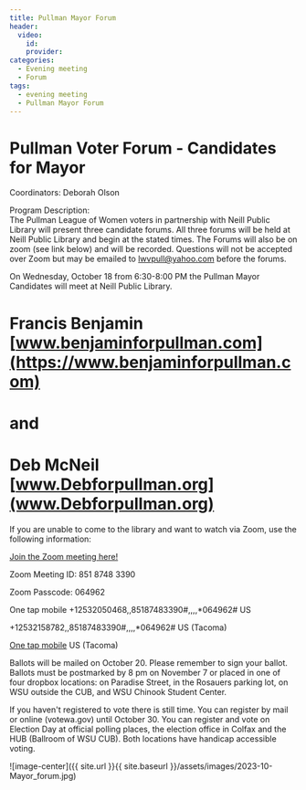 ```yaml
---
title: Pullman Mayor Forum
header:
  video:
    id:
    provider:
categories:
  - Evening meeting
  - Forum
tags:
  - evening meeting
  - Pullman Mayor Forum
---
```


#  Pullman Voter Forum - Candidates for Mayor

Coordinators: Deborah Olson

Program Description:  
The Pullman League of Women voters in partnership with Neill Public Library will present three candidate forums. All three forums will be held at Neill Public Library and begin at the stated times. The Forums will also be on zoom (see link below) and will be recorded. Questions will not be accepted over Zoom but may be emailed to [lwvpull@yahoo.com](mailto:lwvpull@yahoo.com) before the forums.

On Wednesday, October 18 from 6:30-8:00 PM the Pullman Mayor Candidates will meet at Neill Public Library.

# Francis Benjamin [www.benjaminforpullman.com](https://www.benjaminforpullman.com)

# and

# Deb McNeil [www.Debforpullman.org](www.Debforpullman.org)

If you are unable to come to the library and want to watch via Zoom, use the following information:

[Join the Zoom meeting here!](https://us02web.zoom.us/j/85187483390?pwd=VjBvVCs3YnZjSXVRbUltZGFRMzFOQT09)

Zoom Meeting ID: 851 8748 3390

Zoom Passcode: 064962

One tap mobile
+12532050468,,85187483390#,,,,*064962# US

+12532158782,,85187483390#,,,,*064962# US (Tacoma)

[One tap mobile](tel:+12532158782,,85187483390#,,,,*064962#) US (Tacoma)

Ballots will be mailed on October 20. Please remember to sign your ballot. Ballots must be postmarked by 8 pm on November 7 or placed in one of four dropbox locations: on Paradise Street, in the Rosauers parking lot, on WSU outside the CUB, and WSU Chinook Student Center.

If you haven't registered to vote there is still time. You can register by mail or online (votewa.gov) until October 30. You can register and vote on Election Day at official polling places, the election office in Colfax and the HUB (Ballroom of WSU CUB). Both locations have handicap accessible voting. 

![image-center]({{ site.url }}{{ site.baseurl }}/assets/images/2023-10-Mayor_forum.jpg)

